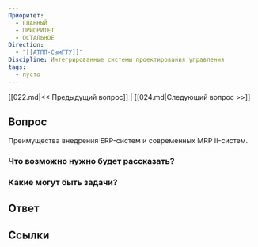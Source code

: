 ```yaml
---
Приоритет:
  - ГЛАВНЫЙ
  - ПРИОРИТЕТ
  - ОСТАЛЬНОЕ
Direction:
  - "[[АТПП-СамГТУ]]" 
Discipline: Интегрированные системы проектирования управления 
tags:
  - пусто
---
```

[[022.md|<< Предыдущий вопрос]] | [[024.md|Следующий вопрос >>]]
## Вопрос

Преимущества внедрения ERP-систем и современных MRP II-систем.

### Что возможно нужно будет рассказать?

### Какие могут быть задачи?

## Ответ

## Ссылки
